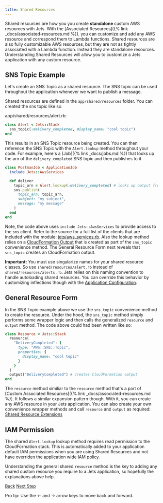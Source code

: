 ```yaml
---
title: Shared Resources
---
```


Shared resources are how you you create **standalone** custom AWS resources with Jets.  With the [Associated Resources]({% link _docs/associated-resources.md %}), you can customize and add any AWS resource and correspond them to Lambda functions.  Shared resources are also fully customizable AWS resources, but they are not as tightly associated with a Lambda function. Instead they are standalone resources. Understanding Shared Resources will allow you to customize a Jets application with any custom resource.

## SNS Topic Example

Let's create an SNS Topic as a shared resource. The SNS topic can be used throughout the application whenever we want to publish a message.


Shared resources are defined in the `app/shared/resources` folder.  You can created the sns topic like so:

app/shared/resources/alert.rb:

```ruby
class Alert < Jets::Stack
  sns_topic(:delivery_completed, display_name: "cool topic")
end
```

This results in an SNS Topic resource being created.  You can then reference the SNS Topic with the `Alert.lookup` method throughout your code. For example, here's a [Job]({% link _docs/jobs.md %}) that looks up the arn of the `delivery_completed` SNS topic and then publishes to it.


```ruby
class PostmanJob < ApplicationJob
  include Jets::AwsServices

  def deliver
    topic_arn = Alert.lookup(:delivery_completed) # looks up output from the Alert cfn stack
    sns.publish(
      topic_arn: topic_arn,
      subject: "my subject",
      message: "my message"
    )
  end
end
```

Note, the code above uses `include Jets::AwsServices` to provide access to the `sns` client.  Refer to the source for a full list of the clients that are included with the module: [jets/aws_services.rb](https://github.com/tongueroo/jets/blob/master/lib/jets/aws_services.rb).  Also the lookup method relies on a [CloudFormation Output](https://docs.aws.amazon.com/AWSCloudFormation/latest/UserGuide/outputs-section-structure.html) that is created as part of the `sns_topic` convenience method.  The General Resource Form next reveals that `sns_topic` creates an CloudFormation output.

**Important:** You must use singularize names for your shared resource classes. So use `shared/resources/alert.rb` instead of `shared/resources/alerts.rb`. Jets relies on this naming convention to handle autoloading shared resources. You can override this behavior by customizing inflections though with the [Application Configuration](http://rubyonjets.com/docs/app-config/).

## General Resource Form

In the SNS Topic example above we use the `sns_topic` convenience method to create the resource. Under the hood, the `sns_topic` method simply performs some wrapper logic and then calls the generalized `resource` and `output` method.  The code above could had been written like so:

```ruby
class Resource < Jets::Stack
  resource(
    "DeliveryCompleted": {
      type: "AWS::SNS::Topic",
      properties: {
        display_name: "cool topic"
      }
    }
  )
  output("DeliveryCompleted") # creates CloudFormation output
end
```

The `resource` method similiar to the `resource` method that's a part of [Custom Associated Resources]({% link _docs/associated-resources.md %}). It follows a similar expansion pattern though.  With it, you can create any AWS resource in your Jets application. You can also create your own convenience wrapper methods and call `resource` and `output` as required: [Shared Resource Extensions]()

## IAM Permission

The shared `Alert.lookup` lookup method requires read permission to the CloudFormation stack. This is automatically added to your application default IAM permissions when you are using Shared Resources and not have overriden the application wide IAM policy.

Understanding the general shared `resource` method is the key to adding any shared custom resource you require to a Jets application, so hopefully the explanations above help.

<a id="prev" class="btn btn-basic" href="{% link _docs/associated-resources.md %}">Back</a>
<a id="next" class="btn btn-primary" href="{% link _docs/shared-resource-extensions.md %}">Next Step</a>
<p class="keyboard-tip">Pro tip: Use the <- and -> arrow keys to move back and forward.</p>

